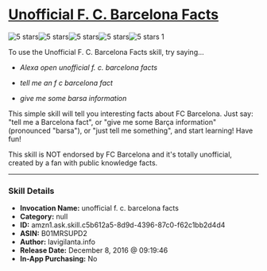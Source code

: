 # [Unofficial F. C. Barcelona Facts](http://alexa.amazon.com/#skills/amzn1.ask.skill.c5b612a5-8d9d-4396-87c0-f62c1bb2d4d4)
![5 stars](../../images/ic_star_black_18dp_1x.png)![5 stars](../../images/ic_star_black_18dp_1x.png)![5 stars](../../images/ic_star_black_18dp_1x.png)![5 stars](../../images/ic_star_black_18dp_1x.png)![5 stars](../../images/ic_star_black_18dp_1x.png) 1

To use the Unofficial F. C. Barcelona Facts skill, try saying...

* *Alexa open unofficial f. c. barcelona facts*

* *tell me an f c barcelona fact*

* *give me some barsa information*

This simple skill will tell you interesting facts about FC Barcelona. Just say: "tell me a Barcelona fact", or "give me some Barça information" (pronounced "barsa"), or "just tell me something", and start learning! Have fun!

This skill is NOT endorsed by FC Barcelona and it's totally unofficial, created by a fan with public knowledge facts.

***

### Skill Details

* **Invocation Name:** unofficial f. c. barcelona facts
* **Category:** null
* **ID:** amzn1.ask.skill.c5b612a5-8d9d-4396-87c0-f62c1bb2d4d4
* **ASIN:** B01MRSUPD2
* **Author:** lavigilanta.info
* **Release Date:** December 8, 2016 @ 09:19:46
* **In-App Purchasing:** No
